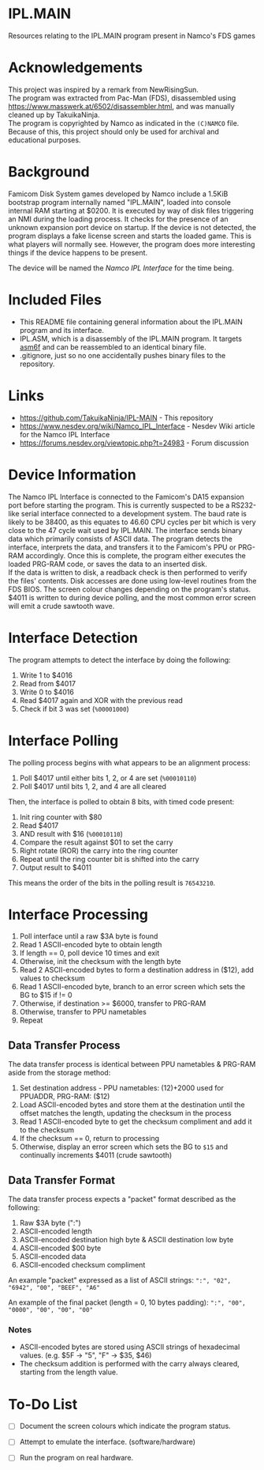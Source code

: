 # IPL.MAIN

Resources relating to the IPL.MAIN program present in Namco's FDS games

# Acknowledgements

This project was inspired by a remark from NewRisingSun.  
The program was extracted from Pac-Man (FDS), disassembled using https://www.masswerk.at/6502/disassembler.html, and was manually cleaned up by TakuikaNinja.  
The program is copyrighted by Namco as indicated in the `(C)NAMCO` file. Because of this, this project should only be used for archival and educational purposes.  

# Background

Famicom Disk System games developed by Namco include a 1.5KiB bootstrap program internally named "IPL.MAIN", loaded into console internal RAM starting at $0200. 
It is executed by way of disk files triggering an NMI during the loading process. It checks for the presence of an unknown expansion port device on startup. 
If the device is not detected, the program displays a fake license screen and starts the loaded game. This is what players will normally see. 
However, the program does more interesting things if the device happens to be present.  

The device will be named the _Namco IPL Interface_ for the time being.

# Included Files

- This README file containing general information about the IPL.MAIN program and its interface.
- IPL.ASM, which is a disassembly of the IPL.MAIN program. It targets [asm6f](https://github.com/freem/asm6f) and can be reassembled to an identical binary file.
- .gitignore, just so no one accidentally pushes binary files to the repository.

# Links

- https://github.com/TakuikaNinja/IPL-MAIN - This repository
- https://www.nesdev.org/wiki/Namco_IPL_Interface - Nesdev Wiki article for the Namco IPL Interface
- https://forums.nesdev.org/viewtopic.php?t=24983 - Forum discussion

# Device Information

The Namco IPL Interface is connected to the Famicom's DA15 expansion port before starting the program. 
This is currently suspected to be a RS232-like serial interface connected to a development system. 
The baud rate is likely to be 38400, as this equates to 46.60 CPU cycles per bit which is very close to the 47 cycle wait used by IPL.MAIN. 
The interface sends binary data which primarily consists of ASCII data. The program detects the interface, interprets the data, and transfers it to the Famicom's PPU or PRG-RAM accordingly. 
Once this is complete, the program either executes the loaded PRG-RAM code, or saves the data to an inserted disk.  
If the data is written to disk, a readback check is then performed to verify the files' contents. Disk accesses are done using low-level routines from the FDS BIOS.
The screen colour changes depending on the program's status. $4011 is written to during device polling, and the most common error screen will emit a crude sawtooth wave.

# Interface Detection

The program attempts to detect the interface by doing the following:
1. Write 1 to $4016
1. Read from $4017
1. Write 0 to $4016
1. Read $4017 again and XOR with the previous read
1. Check if bit 3 was set (`%00001000`)

# Interface Polling

The polling process begins with what appears to be an alignment process:
1. Poll $4017 until either bits 1, 2, or 4 are set (`%00010110`)
1. Poll $4017 until bits 1, 2, and 4 are all cleared

Then, the interface is polled to obtain 8 bits, with timed code present:
1. Init ring counter with $80
1. Read $4017
1. AND result with $16 (`%00010110`)
1. Compare the result against $01 to set the carry
1. Right rotate (ROR) the carry into the ring counter
1. Repeat until the ring counter bit is shifted into the carry
1. Output result to $4011

This means the order of the bits in the polling result is `76543210`.

# Interface Processing

1. Poll interface until a raw $3A byte is found
1. Read 1 ASCII-encoded byte to obtain length
1. If length == 0, poll device 10 times and exit
1. Otherwise, init the checksum with the length byte
1. Read 2 ASCII-encoded bytes to form a destination address in ($12), add values to checksum
1. Read 1 ASCII-encoded byte, branch to an error screen which sets the BG to $15 if != 0
1. Otherwise, if destination >= $6000, transfer to PRG-RAM
1. Otherwise, transfer to PPU nametables
1. Repeat

## Data Transfer Process

The data transfer process is identical between PPU nametables & PRG-RAM aside from the storage method:
1. Set destination address - PPU nametables: ($12)+$2000 used for PPUADDR, PRG-RAM: ($12)
1. Load ASCII-encoded bytes and store them at the destination until the offset matches the length, updating the checksum in the process
1. Read 1 ASCII-encoded byte to get the checksum compliment and add it to the checksum
1. If the checksum == 0, return to processing
1. Otherwise, display an error screen which sets the BG to `$15` and continually increments $4011 (crude sawtooth)

## Data Transfer Format

The data transfer process expects a "packet" format described as the following:
1. Raw $3A byte (":")
1. ASCII-encoded length
1. ASCII-encoded destination high byte & ASCII destination low byte
1. ASCII-encoded $00 byte
1. ASCII-encoded data
1. ASCII-encoded checksum compliment

An example "packet" expressed as a list of ASCII strings:
`":", "02", "6942", "00", "BEEF", "A6"`

An example of the final packet (length = 0, 10 bytes padding):
`":", "00", "0000", "00", "00", "00"`

### Notes

- ASCII-encoded bytes are stored using ASCII strings of hexadecimal values. (e.g. $5F -> "5", "F" -> $35, $46)
- The checksum addition is performed with the carry always cleared, starting from the length value.

# To-Do List

- [ ] Document the screen colours which indicate the program status.
- [ ] Attempt to emulate the interface. (software/hardware)
- [ ] Run the program on real hardware.


